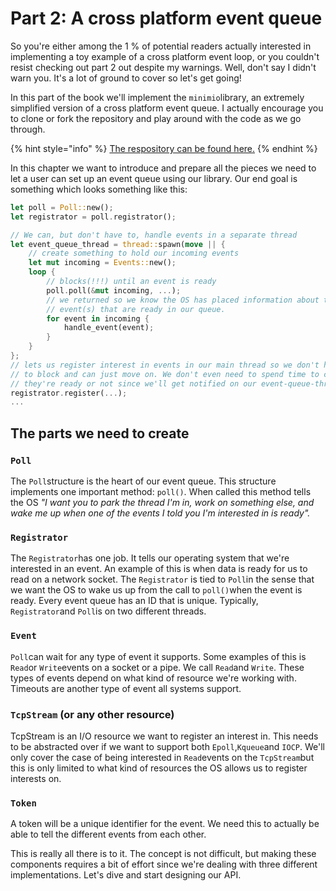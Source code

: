 # Part 2: A cross platform event queue

So you're either among the 1 % of potential readers actually interested in implementing a toy example of a cross platform event loop, or you couldn't resist checking out part 2 out despite my warnings. Well, don't say I didn't warn you. It's a lot of ground to cover so let's get going!

In this part of the book we'll implement the `minimio`library, an extremely simplified version of a cross platform event queue. I actually encourage you to clone or fork the repository and play around with the code as we go through.

{% hint style="info" %}
[The respository can be found here.](https://github.com/cfsamson/examples-minimio)
{% endhint %}

In this chapter we want to introduce and prepare all the pieces we need to let a user can set up an event queue using our library. Our end goal is something which looks something like this:

```rust
let poll = Poll::new();
let registrator = poll.registrator();

// We can, but don't have to, handle events in a separate thread
let event_queue_thread = thread::spawn(move || {
    // create something to hold our incoming events
    let mut incoming = Events::new();
    loop {
        // blocks(!!!) until an event is ready
        poll.poll(&mut incoming, ...);
        // we returned so we know the OS has placed information about the
        // event(s) that are ready in our queue.
        for event in incoming {
            handle_event(event);
        }
    }
};
// lets us register interest in events in our main thread so we don't have
// to block and can just move on. We don't even need to spend time to check if
// they're ready or not since we'll get notified on our event-queue-thread
registrator.register(...);
...
```

## The parts we need to create

### `Poll`

The `Poll`structure is the heart of our event queue. This structure implements one important method: `poll()`. When called this method tells the OS _"I want you to park the thread I'm in, work on something else, and wake me up when one of the events I told you I'm interested in is ready"._

### `Registrator`

The `Registrator`has one job. It tells our operating system that we're interested in an event. An example of this is when data is ready for us to read on a network socket. The `Registrator` is tied to `Poll`in the sense that we want the OS to wake us up from the call to `poll()`when the event is ready. Every event queue has an ID that is unique. Typically, `Registrator`and `Poll`is on two different threads.

### `Event`

`Poll`can wait for any type of event it supports. Some examples of this is `Read`or `Write`events on a socket or a pipe. We call `Read`and `Write`. These types of events depend on what kind of resource we're working with. Timeouts are another type of event all systems support.

### `TcpStream` \(or any other resource\)

TcpStream is an I/O resource we want to register an interest in. This needs to be abstracted over if we want to support both `Epoll`,`Kqueue`and `IOCP`. We'll only cover the case of being interested in `Read`events on the `TcpStream`but this is only limited to what kind of resources the OS allows us to register interests on.

### `Token`

A token will be a unique identifier for the event. We need this to actually be able to tell the different events from each other.

This is really all there is to it. The concept is not difficult, but making these components requires a bit of effort since we're dealing with three different implementations. Let's dive and start designing our API.

